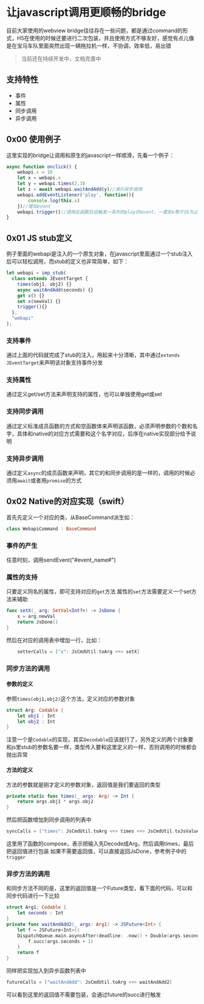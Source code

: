 # 让javascript调用更顺畅的bridge 
目前大家使用的webview bridge往往存在一些问题，都是通过command的形式，H5在使用的时候还要进行二次包装，并且使用方式不够友好，感觉有点儿像是在宝马车队里面突然出现一辆拖拉机一样，不协调，效率低，易出错
> 当前还在持续开发中，文档完善中
## 支持特性
- 事件
- 属性
- 同步调用
- 异步调用

## 0x00 使用例子
这里实现的bridge让调用和原生的javascript一样顺滑，先看一个例子：
``` javascript
async function onclick() {
    webapi.x = 10
    let x = webapi.x
    let y = webapi.times(2,3)
    let z = await webapi.waitAndAdd(y)//演示异步调用
    webapi.addEventListener('play', function(){
        console.log(this.x)
    })//增加event
    webapi.trigger()//调用此函数后会触发一系列的play的event，一直到x等于16为止
}

```

## 0x01 JS stub定义
例子里面的webapi是注入的一个原生对象，在javascript里面通过一个stub注入后可以轻松调用，而stub的定义也非常简单，如下：
``` javascript 
let webapi = imp_stub(
  class extends JEventTarget {
    times(obj1, obj2) {}
    async waitAndAdd(seconds) {}
    get x() {}
    set x(newVal) {}
    trigger(){}
  },
  "webapi"
);
```
### 支持事件
通过上面的代码就完成了stub的注入，用起来十分清晰，其中通过`extends JEventTarget`来声明该对象支持事件分发

### 支持属性
通过定义get/set方法来声明支持的属性，也可以单独使用get或set

### 支持同步调用
通过定义标准成员函数的方式和空函数体来声明该函数，必须声明参数的个数和名字，具体和native的对应方式需要和这个名字对应，后序在native实现部分给予说明

### 支持异步调用
通过定义`async`的成员函数来声明，其它的和同步调用的是一样的，调用的时候必须用`await`或者用`promise`的方式

## 0x02 Native的对应实现（swift）

首先先定义一个对应的类，从BaseCommand派生如：
``` swift
class WebapiCommand : BaseCommand
```

### 事件的产生
任意时刻，调用sendEvent("#event_name#")

### 属性的支持
只要定义同名的属性，即可支持对应的`get`方法
属性的`set`方法需要定义一个set方法来辅助
``` swift
func setX(_ arg: SetVal<Int?>) -> JsDone {
    x = arg.newVal
    return JsDone()
}
```
然后在对应的调用表中增加一行，比如：
``` swift 
    setterCalls = ["x": JsCmdUtil.toArg <+> setX]
```

### 同步方法的调用
#### 参数的定义
参照`times(obj1,obj2)`这个方法，定义对应的参数对象
``` swift
struct Arg: Codable {
    let obj1 : Int
    let obj2 : Int
}
```
注意一个是`Codable`的实现，其实`Decodable`应该就行了，另外定义的两个对象要和js里stub的参数名要一样，类型传入要和这里定义的一样，否则调用的时候都会抛出异常

#### 方法的定义
方法的参数就是刚才定义的参数对象，返回值是我们要返回的类型
``` swift
private static func times(_ args: Arg) -> Int {
    return args.obj1 * args.obj2
}
```

然后把函数增加到同步调用的列表中
``` swift
syncCalls = ["times": JsCmdUtil.toArg <+> times <+> JsCmdUtil.toJsValueReturn]
```

这里用了函数的compose，表示把输入先Decode成Arg，然后调用times，最后把返回值进行包装
如果不需要返回值，可以直接返回JsDone，参考例子中的`trigger`

### 异步方法的调用
和同步方法不同的是，这里的返回值是一个Future类型，看下面的代码，可以和同步代码进行一下比较
``` swift
struct Arg1: Codable {
    let seconds : Int
}
private func waitAndAdd2(_ args: Arg1) -> JSFuture<Int> {
    let f = JSFuture<Int>()
    DispatchQueue.main.asyncAfter(deadline: .now() + Double(args.seconds)) {
        f.succ(args.seconds + 1)
    }
    return f
}
```
同样把实现加入到异步函数列表中
``` swift 
futureCalls = ["waitAndAdd": JsCmdUtil.toArg <+> waitAndAdd2]
```
可以看到这里的返回值不需要包装，会通过future的succ进行触发